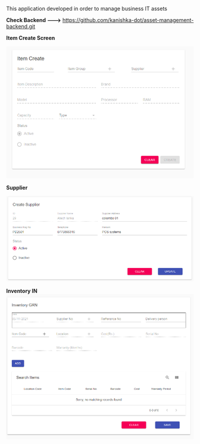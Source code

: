 
This application developed in order to manage business IT assets

**Check Backend --->**
https://github.com/kanishka-dot/asset-management-backend.git



**Item Create Screen**

![Item Create](img/itm.PNG)

**Supplier**

![Search Screen](img/sup.PNG)

**Inventory IN**
![GRN](img/grn.PNG)

